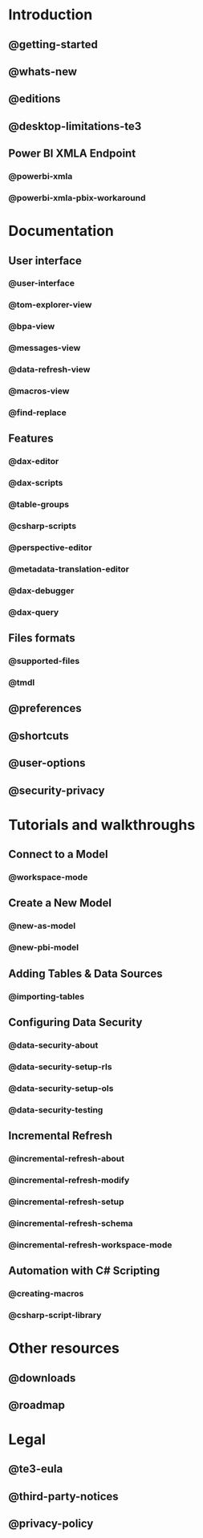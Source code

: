 ﻿# Introduction
## @getting-started
## @whats-new
## @editions
## @desktop-limitations-te3
## Power BI XMLA Endpoint
### @powerbi-xmla
### @powerbi-xmla-pbix-workaround

# Documentation
## User interface
### @user-interface
### @tom-explorer-view
### @bpa-view
### @messages-view
### @data-refresh-view
### @macros-view
### @find-replace

## Features
### @dax-editor
### @dax-scripts
### @table-groups
### @csharp-scripts
### @perspective-editor
### @metadata-translation-editor
### @dax-debugger
### @dax-query
## Files formats
### @supported-files
### @tmdl
## @preferences
## @shortcuts
## @user-options
## @security-privacy

# Tutorials and walkthroughs

## Connect to a Model
### @workspace-mode

## Create a New Model
### @new-as-model
### @new-pbi-model

## Adding Tables & Data Sources
### @importing-tables

## Configuring Data Security
### @data-security-about
### @data-security-setup-rls
### @data-security-setup-ols
### @data-security-testing

## Incremental Refresh
### @incremental-refresh-about
### @incremental-refresh-modify
### @incremental-refresh-setup
### @incremental-refresh-schema
### @incremental-refresh-workspace-mode

## Automation with C# Scripting
### @creating-macros
### @csharp-script-library

# Other resources
## @downloads
## @roadmap

# Legal
## @te3-eula
## @third-party-notices
## @privacy-policy
